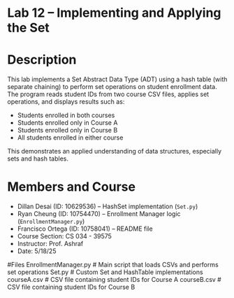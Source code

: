 # Lab 12 – Implementing and Applying the Set

# Description

This lab implements a Set Abstract Data Type (ADT) using a hash table (with separate chaining) to perform set operations on student enrollment data. The program reads student IDs from two course CSV files, applies set operations, and displays results such as:

- Students enrolled in both courses
- Students enrolled only in Course A
- Students enrolled only in Course B
- All students enrolled in either course

This demonstrates an applied understanding of data structures, especially sets and hash tables.

# Members and Course

- Dillan Desai (ID: 10629536) – HashSet implementation (`Set.py`)
- Ryan Cheung (ID: 10754470) – Enrollment Manager logic (`EnrollmentManager.py`)
- Francisco Ortega (ID: 10758041) – README file
- Course Section: CS 034 - 39575  
- Instructor: Prof. Ashraf  
- Date: 5/18/25

#Files
EnrollmentManager.py     # Main script that loads CSVs and performs set operations
Set.py                   # Custom Set and HashTable implementations
courseA.csv              # CSV file containing student IDs for Course A
courseB.csv              # CSV file containing student IDs for Course B

